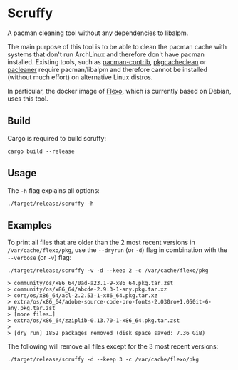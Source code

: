 # Scruffy

A pacman cleaning tool without any dependencies to libalpm.

The main purpose of this tool is to be able to clean the pacman cache with systems that don't run ArchLinux
and therefore don't have pacman installed. Existing tools, such as 
[pacman-contrib](https://archlinux.org/packages/community/x86_64/pacman-contrib/),
[pkgcacheclean](https://aur.archlinux.org/packages/pkgcacheclean/) or
[pacleaner](https://aur.archlinux.org/packages/pacleaner/)
require pacman/libalpm and therefore cannot be installed (without much effort) on alternative Linux distros.

In particular, the docker image of [Flexo](https://github.com/nroi/flexo), which is currently based
on Debian, uses this tool.

## Build

Cargo is required to build scruffy:

```
cargo build --release
```

## Usage

The `-h` flag explains all options:

```
./target/release/scruffy -h
```

## Examples

To print all files that are older than the 2 most recent versions in `/var/cache/flexo/pkg`,
use the `--dryrun` (or `-d`) flag in combination with the `--verbose` (or `-v`) flag:

```
./target/release/scruffy -v -d --keep 2 -c /var/cache/flexo/pkg

> community/os/x86_64/0ad-a23.1-9-x86_64.pkg.tar.zst
> community/os/x86_64/abcde-2.9.3-1-any.pkg.tar.xz
> core/os/x86_64/acl-2.2.53-1-x86_64.pkg.tar.xz
> extra/os/x86_64/adobe-source-code-pro-fonts-2.030ro+1.050it-6-any.pkg.tar.zst
> [more files…]
> extra/os/x86_64/zziplib-0.13.70-1-x86_64.pkg.tar.zst
> 
> [dry run] 1852 packages removed (disk space saved: 7.36 GiB)
```


The following will remove all files except for the 3 most recent versions:
```
./target/release/scruffy -d --keep 3 -c /var/cache/flexo/pkg
```
